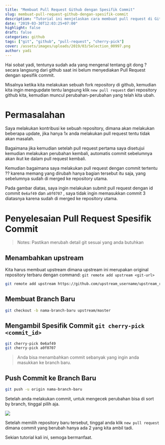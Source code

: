 ```yaml
---
title: "Membuat Pull Request Github dengan Spesifik Commit"
slug: membuat-pull-request-github-dengan-spesifik-commit
description: "Tutorial ini menjelaskan cara membuat pull request di GitHub dengan memilih commit spesifik menggunakan git cherry-pick, langkah-langkah dijelaskan secara rinci."
date: "2019-03-30T12:03:25+07:00"
highlight: false
draft: false
categories: github
tags: ["git", "github", "pull-request", "cherry-pick"]
cover: /assets/images/uploads/2019/03/Selection_00997.png
author: yadi
---
```


Hai sobat yadi, tentunya sudah ada yang mengenal tentang git dong ? secara langsung dari github saat ini belum menyediakan Pull Request dengan spesifik commit.

Misalnya ketika kita melakukan sebuah fork repository di github, kemudian kita ingin mengupdate tentu langsung klik `new pull request` dari repository github kita, kemudian muncul perubahan-perubahan yang telah kita ubah.

# Permasalahan

Saya melakukan kontribusi ke sebuah repository, dimana akan melakukan beberapa update, jika hanya 1x anda melakukan pull request tentu tidak akan masalah.

Bagaimana jika kemudian setelah pull request pertama saya disetujui kemudian melakukan perubahan kembali, automatis commit sebelumnya akan ikut ke dalam pull request kembali.

Kemudian bagaimana saya melakukan pull request dengan commit tertentu ?? karena memang yang dirubah hanya bagian tersebut itu saja, yang sebelumnya sudah di merged ke repository utama.

Pada gambar diatas, saya ingin melakukan submit pull request dengan id commit `0e6af49` dan `a0f0707` , saya tidak ingin memasukkan commit 3 diatasnya karena sudah di merged ke repository utama.

# Penyelesaian Pull Request Spesifik Commit

> Notes: Pastikan merubah detail git sesuai yang anda butuhkan

## Menambahkan upstream

Kita harus membuat upstream dimana upstream ini merupakan original repository terbaru dengan command: `git remote add upstream <git-url>`

```bash
git remote add upstream https://github.com/upstream_username/upstream_repo_name.git
```

## Membuat Branch Baru

```bash
git checkout -b nama-branch-baru upstream/master
```

## Mengambil Spesifik Commit `git cherry-pick <commit_id>`

```bash
git cherry-pick 0e6af49
git cherry-pick a0f0707
```

> Anda bisa menambahkan commit sebanyak yang ingin anda masukkan ke branch baru.

## Push Commit ke Branch Baru

```bash
git push -u origin nama-branch-baru
```

Setelah anda melakukan commit, untuk mengecek perubahan bisa di sort by branch, tinggal pilih aja.

![](/assets/images/uploads/2019/03/Selection_00998.png)

Setelah memilih repository baru tersebut, tinggal anda klik `new pull request` dimana commit yang berubah hanya ada 2 yang kita ambil tadi.

Sekian tutorial kali ini, semoga bermanfaat.
